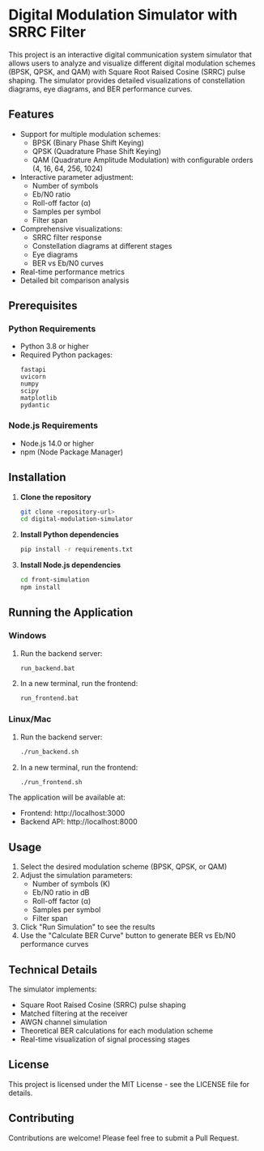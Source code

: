 # Digital Modulation Simulator with SRRC Filter

This project is an interactive digital communication system simulator that allows users to analyze and visualize different digital modulation schemes (BPSK, QPSK, and QAM) with Square Root Raised Cosine (SRRC) pulse shaping. The simulator provides detailed visualizations of constellation diagrams, eye diagrams, and BER performance curves.

## Features

- Support for multiple modulation schemes:
  - BPSK (Binary Phase Shift Keying)
  - QPSK (Quadrature Phase Shift Keying)
  - QAM (Quadrature Amplitude Modulation) with configurable orders (4, 16, 64, 256, 1024)
- Interactive parameter adjustment:
  - Number of symbols
  - Eb/N0 ratio
  - Roll-off factor (α)
  - Samples per symbol
  - Filter span
- Comprehensive visualizations:
  - SRRC filter response
  - Constellation diagrams at different stages
  - Eye diagrams
  - BER vs Eb/N0 curves
- Real-time performance metrics
- Detailed bit comparison analysis

## Prerequisites

### Python Requirements
- Python 3.8 or higher
- Required Python packages:
  ```
  fastapi
  uvicorn
  numpy
  scipy
  matplotlib
  pydantic
  ```

### Node.js Requirements
- Node.js 14.0 or higher
- npm (Node Package Manager)

## Installation

1. **Clone the repository**
   ```bash
   git clone <repository-url>
   cd digital-modulation-simulator
   ```

2. **Install Python dependencies**
   ```bash
   pip install -r requirements.txt
   ```

3. **Install Node.js dependencies**
   ```bash
   cd front-simulation
   npm install
   ```

## Running the Application

### Windows
1. Run the backend server:
   ```bash
   run_backend.bat
   ```
2. In a new terminal, run the frontend:
   ```bash
   run_frontend.bat
   ```

### Linux/Mac
1. Run the backend server:
   ```bash
   ./run_backend.sh
   ```
2. In a new terminal, run the frontend:
   ```bash
   ./run_frontend.sh
   ```

The application will be available at:
- Frontend: http://localhost:3000
- Backend API: http://localhost:8000

## Usage

1. Select the desired modulation scheme (BPSK, QPSK, or QAM)
2. Adjust the simulation parameters:
   - Number of symbols (K)
   - Eb/N0 ratio in dB
   - Roll-off factor (α)
   - Samples per symbol
   - Filter span
3. Click "Run Simulation" to see the results
4. Use the "Calculate BER Curve" button to generate BER vs Eb/N0 performance curves

## Technical Details

The simulator implements:
- Square Root Raised Cosine (SRRC) pulse shaping
- Matched filtering at the receiver
- AWGN channel simulation
- Theoretical BER calculations for each modulation scheme
- Real-time visualization of signal processing stages

## License

This project is licensed under the MIT License - see the LICENSE file for details.

## Contributing

Contributions are welcome! Please feel free to submit a Pull Request. 